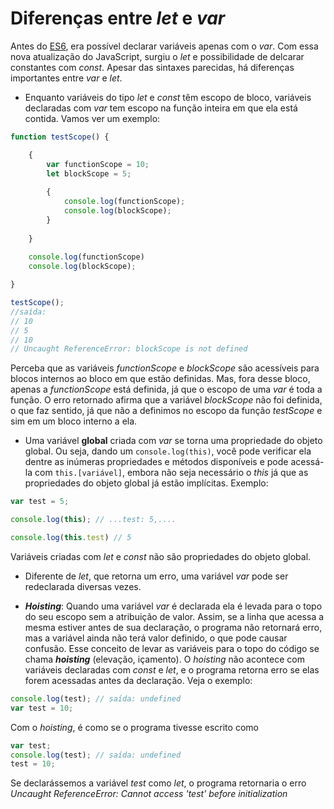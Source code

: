 # Diferenças entre *let* e *var*

Antes do [ES6](https://kenzie.com.br/blog/ecmascript-6/), era possível declarar variáveis apenas com o *var*. Com essa nova  atualização do JavaScript, surgiu o *let* e possibilidade de delcarar constantes com *const*. Apesar das sintaxes parecidas, há diferenças importantes entre *var* e *let*.

- Enquanto variáveis do tipo *let* e *const* têm escopo de bloco, variáveis declaradas com *var* tem escopo na função inteira em que ela está contida. Vamos ver um exemplo:
```javascript
function testScope() {

    {
        var functionScope = 10;
        let blockScope = 5;
        
        {
            console.log(functionScope);
            console.log(blockScope);
        }
        
    }
    
    console.log(functionScope)
    console.log(blockScope);

}

testScope();
//saída:
// 10
// 5
// 10
// Uncaught ReferenceError: blockScope is not defined
```
Perceba que as variáveis *functionScope* e *blockScope* são acessíveis para blocos internos ao bloco em que estão definidas. Mas, fora desse bloco, apenas a *functionScope* está definida, já que o escopo de uma *var* é toda a função. O erro retornado afirma que a variável *blockScope* não foi definida, o que faz sentido, já que não a definimos no escopo da função *testScope* e sim em um bloco interno a ela.

-  Uma variável **global** criada com *var* se torna uma propriedade do objeto global. Ou seja, dando um `console.log(this)`, você pode verificar ela dentre as inúmeras propriedades e métodos disponíveis e pode acessá-la com `this.[variável]`, embora não seja necessário o *this* já que as propriedades do objeto global já estão implícitas. Exemplo:

```javascript
var test = 5;

console.log(this); // ...test: 5,....

console.log(this.test) // 5
```

Variáveis criadas com *let* e *const* não são propriedades do objeto global.

- Diferente de *let*, que retorna um erro, uma variável *var* pode ser redeclarada diversas vezes.

- ***Hoisting***: Quando uma variável *var* é declarada ela é levada para o topo do seu escopo sem a atribuição de valor. Assim, se a linha que acessa a mesma estiver antes de sua declaração, o programa não retornará erro, mas a variável ainda não terá valor definido, o que pode causar confusão. Esse conceito de levar as variáveis para o topo do código se chama ***hoisting*** (elevação, içamento). O *hoisting* não acontece com variáveis declaradas com *const* e *let*, e o programa retorna erro se elas forem acessadas antes da declaração. Veja o exemplo:
```javascript
console.log(test); // saída: undefined
var test = 10;
```
Com o *hoisting*, é como se o programa tivesse escrito como
```javascript
var test;
console.log(test); // saída: undefined
test = 10;
```
Se declarássemos a variável *test* como *let*, o programa retornaria o erro
*Uncaught ReferenceError: Cannot access 'test' before initialization* 